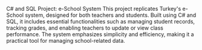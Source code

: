 C# and SQL Project: e-School System
This project replicates Turkey's e-School system, designed for both teachers and students. Built using C# and SQL, it includes essential functionalities such as managing student records, tracking grades, and enabling teachers to update or view class performance. The system emphasizes simplicity and efficiency, making it a practical tool for managing school-related data.
